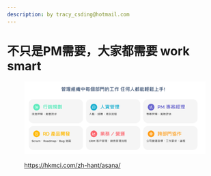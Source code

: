 ```yaml
---
description: by tracy_csding@hotmail.com
---
```


# 不只是PM需要，大家都需要 work smart



<figure><img src="../../.gitbook/assets/image.png" alt=""><figcaption><p><a href="https://hkmci.com/zh-hant/asana/">https://hkmci.com/zh-hant/asana/</a></p></figcaption></figure>

